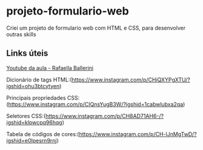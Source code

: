 # projeto-formulario-web
Criei um projeto de formulario web com HTML e CSS, para desenvolver outras skills

## Links úteis

[Youtube da aula - Rafaella Ballerini](https://www.youtube.com/watch?v=wwqOJ2o84S4)

Dicionário de tags HTML:(https://www.instagram.com/p/CHiQXYPgXTU/?igshid=ohu3btcytyen)

Principais propriedades CSS:(https://www.instagram.com/p/CIQnsYugB3W/?igshid=1cabwlubxa2qa)

Seletores CSS:(https://www.instagram.com/p/CH8AD71AH6-/?igshid=klpwcpq96hqg)

Tabela de códigos de cores:(https://www.instagram.com/p/CH-lJnMgTwD/?igshid=e0lpesrn9rnj)
